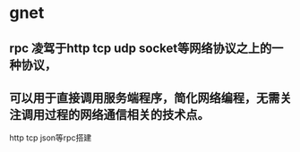 # gnet
## rpc 凌驾于http tcp udp socket等网络协议之上的一种协议，
## 可以用于直接调用服务端程序，简化网络编程，无需关注调用过程的网络通信相关的技术点。
http tcp json等rpc搭建
